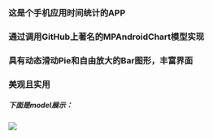 ### 这是个手机应用时间统计的APP
### 通过调用GitHub上著名的MPAndroidChart模型实现
### 具有动态滑动Pie和自由放大的Bar图形，丰富界面
### 美观且实用


##### 下面是model展示：

![](https://raw.githubusercontent.com/ok406lhq/test/a228759c1c7a2f3d54c11ea7ad7d1ad13d81fccb/test1.png)
